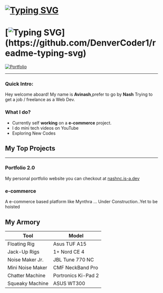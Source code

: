 # [![Typing SVG](https://readme-typing-svg.demolab.com?font=Fira+Code:wght@700&&size=34&weight=700&duration=500&pause=10000&color=d1330e&center=true&vCenter=true&width=435&lines=nashnc)](https://github.com/DenverCoder1/readme-typing-svg)
 #  [![Typing SVG](https://readme-typing-svg.demolab.com?font=Fira+Code&size=24&duration=500&pause=10000&color=d1330e&center=true&vCenter=true&width=435&lines=is-a+Developer;is-a+YouTuber;)](https://github.com/DenverCoder1/readme-typing-svg)

[![Portfolio](https://img.shields.io/badge/Portfolio-Visit%20Website-d1330e?style=for-the-badge&logo=github)](https://nashnc.is-a.dev) 

---

### Quick Intro:
Hey welcome aboard!
My name is **Avinash**,prefer to go by **Nash**
Trying to get a job / freelance as a Web Dev.


### What I do?

  
- Currently self **working** on a **e-commerce** project.
- I do mini tech videos on YouTube
- Exploring New Codes
  
## My Top Projects
---

### Portfolio 2.0 
My personal portfolio website you can checkout at [nashnc.is-a.dev](https://nashnc.is-a.dev)

### e-commerce 

A e-commerce based platform like Mynthra ... Under Construction..Yet to be hoisted

## My Armory

| Tool | Model | 
|-|-|
|Floating Rig| Asus TUF A15|
| Jack-Up Rigs| 1+ Nord CE 4|
|Noise Maker Jr. | JBL Tune 770 NC |
|Mini Noise Maker |CMF NeckBand Pro |
| Chatter Machine | Portronics Ki-Pad 2 |
| Squeaky   Machine | ASUS WT300 |

